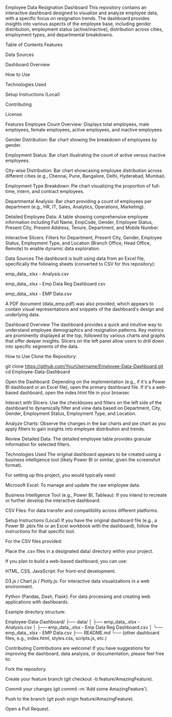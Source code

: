 Employee Data Resignation Dashboard
This repository contains an interactive dashboard designed to visualize and analyze employee data, with a specific focus on resignation trends. The dashboard provides insights into various aspects of the employee base, including gender distribution, employment status (active/inactive), distribution across cities, employment types, and departmental breakdowns.

Table of Contents
Features

Data Sources

Dashboard Overview

How to Use

Technologies Used

Setup Instructions (Local)

Contributing

License

Features
Employee Count Overview: Displays total employees, male employees, female employees, active employees, and inactive employees.

Gender Distribution: Bar chart showing the breakdown of employees by gender.

Employment Status: Bar chart illustrating the count of active versus inactive employees.

City-wise Distribution: Bar chart showcasing employee distribution across different cities (e.g., Chennai, Pune, Bangalore, Delhi, Hyderabad, Mumbai).

Employment Type Breakdown: Pie chart visualizing the proportion of full-time, intern, and contract employees.

Departmental Analysis: Bar chart providing a count of employees per department (e.g., HR, IT, Sales, Analytics, Operations, Marketing).

Detailed Employee Data: A table showing comprehensive employee information including Full Name, EmpCode, Gender, Employee Status, Present City, Present Address, Tenure, Department, and Mobile Number.

Interactive Slicers: Filters for Department, Present City, Gender, Employee Status, Employment Type, and Location (Branch Office, Head Office, Remote) to enable dynamic data exploration.

Data Sources
The dashboard is built using data from an Excel file, specifically the following sheets (converted to CSV for this repository):

emp_data_.xlsx - Analysis.csv

emp_data_.xlsx - Emp Data Reg Dashboard.csv

emp_data_.xlsx - EMP Data.csv

A PDF document (data_emp.pdf) was also provided, which appears to contain visual representations and snippets of the dashboard's design and underlying data.

Dashboard Overview
The dashboard provides a quick and intuitive way to understand employee demographics and resignation patterns. Key metrics are prominently displayed at the top, followed by various charts and graphs that offer deeper insights. Slicers on the left panel allow users to drill down into specific segments of the data.

How to Use
Clone the Repository:

git clone https://github.com/YourUsername/Employee-Data-Dashboard.git
cd Employee-Data-Dashboard

Open the Dashboard: Depending on the implementation (e.g., if it's a Power BI dashboard or an Excel file), open the primary dashboard file. If it's a web-based dashboard, open the index.html file in your browser.

Interact with Slicers: Use the checkboxes and filters on the left side of the dashboard to dynamically filter and view data based on Department, City, Gender, Employment Status, Employment Type, and Location.

Analyze Charts: Observe the changes in the bar charts and pie chart as you apply filters to gain insights into employee distribution and trends.

Review Detailed Data: The detailed employee table provides granular information for selected filters.

Technologies Used
The original dashboard appears to be created using a business intelligence tool (likely Power BI or similar, given the screenshot format).

For setting up this project, you would typically need:

Microsoft Excel: To manage and update the raw employee data.

Business Intelligence Tool (e.g., Power BI, Tableau): If you intend to recreate or further develop the interactive dashboard.

CSV Files: For data transfer and compatibility across different platforms.

Setup Instructions (Local)
If you have the original dashboard file (e.g., a Power BI .pbix file or an Excel workbook with the dashboard), follow the instructions for that specific tool.

For the CSV files provided:

Place the .csv files in a designated data/ directory within your project.

If you plan to build a web-based dashboard, you can use:

HTML, CSS, JavaScript: For front-end development.

D3.js / Chart.js / Plotly.js: For interactive data visualizations in a web environment.

Python (Pandas, Dash, Flask): For data processing and creating web applications with dashboards.

Example directory structure:

Employee-Data-Dashboard/
├── data/
│   ├── emp_data_.xlsx - Analysis.csv
│   ├── emp_data_.xlsx - Emp Data Reg Dashboard.csv
│   └── emp_data_.xlsx - EMP Data.csv
├── README.md
└── (other dashboard files, e.g., index.html, styles.css, scripts.js, etc.)

Contributing
Contributions are welcome! If you have suggestions for improving the dashboard, data analysis, or documentation, please feel free to:

Fork the repository.

Create your feature branch (git checkout -b feature/AmazingFeature).

Commit your changes (git commit -m 'Add some AmazingFeature').

Push to the branch (git push origin feature/AmazingFeature).

Open a Pull Request.
